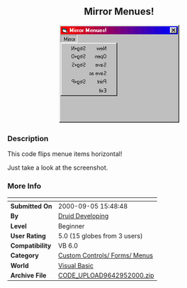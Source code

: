 ﻿<div align="center">

## Mirror Menues\!

<img src="PIC200095959387613.jpg">
</div>

### Description

This code flips menue items horizontal!

Just take a look at the screenshot.
 
### More Info
 


<span>             |<span>
---                |---
**Submitted On**   |2000-09-05 15:48:48
**By**             |[Druid Developing](https://github.com/Planet-Source-Code/PSCIndex/blob/master/ByAuthor/druid-developing.md)
**Level**          |Beginner
**User Rating**    |5.0 (15 globes from 3 users)
**Compatibility**  |VB 6\.0
**Category**       |[Custom Controls/ Forms/  Menus](https://github.com/Planet-Source-Code/PSCIndex/blob/master/ByCategory/custom-controls-forms-menus__1-4.md)
**World**          |[Visual Basic](https://github.com/Planet-Source-Code/PSCIndex/blob/master/ByWorld/visual-basic.md)
**Archive File**   |[CODE\_UPLOAD9642952000\.zip](https://github.com/Planet-Source-Code/druid-developing-mirror-menues__1-11274/archive/master.zip)








